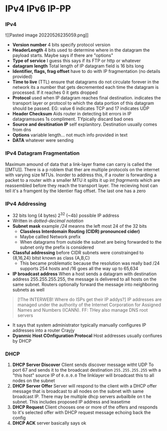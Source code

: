 # IPv4 IPv6 IP-PP
### IPv4
![[Pasted image 20220526235059.png]]
- **Version number** 4 bits specify protocol version
- **HeaderLength** 4 bits used to determine where in the datagram the payload starts. Maybe says if there are "options"
- **Type of service** I guess this says if its FTP or http or whatever
- **datagram length** Total length of IP datagram field is 16 bits long 
- **Identifier, flags, frag offset** have to do with IP fragmentation (no details provided)
- **Time to live** (TTL) ensure that datagrams do not circulate forever in the network its a number that gets decremented each time the datagram is processed. If it reaches 0 it gets dropped
- **Protocol** used when IP datagram reaches final destination. indicates the transport layer or protocol to which the data portion of this datagram should be passed. EG: value 6 indicates TCP and 17 indicates UDP
- **Header Checksum** Aids router in detecting bit errors in IP datagramsuses 1s compliment. TYpically discard bad ones
- **Source and desitination IP** self explanitory. Destination usually comes from dns
- **Options** variable length... not much info provided in text
- **DATA** whatever were sending
### IPv4 Datagram Fragmentation
Maximum amound of data that a link-layer frame can carry is called the [[MTU]]. There is a p roblem that ther are multiple protocols on the internet with varying size MTUs. Inorder to address this, if a router is forwarding a packet to a router with a smaller MTU it splits it up int *fragrments* which are reassembled before they reach the transport layer. The recieving host can tell it's a framgent by the Identier flag offset. The last one has a zero
### IPv4 Addressing
- 32 bits long (4 bytes) $2^{32}$ (~4b) possible IP address 
- Written in *dotted-decimal notation* 
- **Subnet mask** example */24* meanns the left most 24 of the 32 bits
	- **Classless Interdomain Routing (CIDR) pronounced cider)**
	- Maybe callled Network prefix
	- When datagrams from outside the subnet are being forwarded to the subnet only the prefix is considered
- **Classful addressing** before CIDR subnets were constrainged to {8,16,24} bitst known as class {A,B,C}
	- This became problematic because the resolution was really bad /24 supports 254 hosts and /16 goes all the way up to 65,634
- **IP broadcast address**  When a host sends a datagram with destination address 255.255.255.255, the message is delivered to all hosts on the same subnet. Routers optionally forward the message into neighboring subnets as well
>[!The INTERWEB! Where do ISPs  get their IP addys?]
>IP addresses are managed under the authority of the Internet Corporation for Assigned Names and Numbers (ICANN). FF: THey also manage DNS root servers
- It says that system administrator typically manually configures IP addresses into a router Crayjy 
- **Dyanmic Host COnfiguration Protocal** Host addresses usually confiures by DHCP 

### DHCP
1. **DHCP Server Discover** Client sends discover message witht UDP To port 67 and sends it to the broadcast destination `255.255.255.255` with a "this host" source IP of `0.0.0.0` The linklayer will broadcast this to all nodes on the subnet 
2. **DHCP Server Offer** Server will respond to the client with a DHCP offer message that is broadcast to all nodes on the subnet with same broadcast IP. There may be multiple dhcp servers avbailbile on t he subnet. This includes proposed IP address and leasetime 
3. **DHCP Request** Client chooses one or more of the offers and responds to it's selected offer with DHCP request message echoing back the config
4. **DHCP ACK** server basically says ok